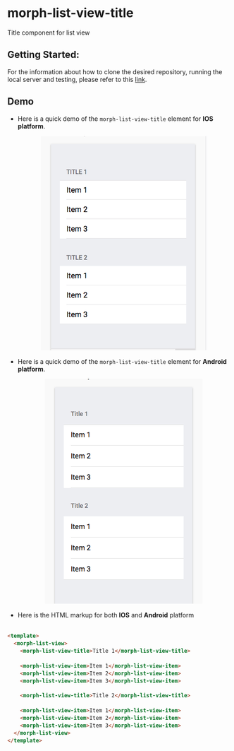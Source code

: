 # morph-list-view-title
Title component for list view

## Getting Started:
For the information about how to clone the desired repository, running the local server and testing, please refer to this [link](https://github.com/moduware/polymorph-components/blob/master/INFO.md).

## Demo

- Here is a quick demo of the `morph-list-view-title` element for **IOS platform**.

  <p align="center">
    <img src="demo-images/ios-title-inside-view-demo.png" alt="IOS morph-list-view-title demo"/>
  </p>

- Here is a quick demo of the `morph-list-view-title` element for **Android platform**.

  <p align="center">
    <img src="demo-images/android-title-inside-view-demo.png" alt="Android morph-list-view-title demo"/>
  </p>

- Here is the HTML markup for both **IOS** and **Android** platform

```html

<template>
  <morph-list-view>
    <morph-list-view-title>Title 1</morph-list-view-title>

    <morph-list-view-item>Item 1</morph-list-view-item>
    <morph-list-view-item>Item 2</morph-list-view-item>
    <morph-list-view-item>Item 3</morph-list-view-item>

    <morph-list-view-title>Title 2</morph-list-view-title>

    <morph-list-view-item>Item 1</morph-list-view-item>
    <morph-list-view-item>Item 2</morph-list-view-item>
    <morph-list-view-item>Item 3</morph-list-view-item>
  </morph-list-view>
</template>

```
